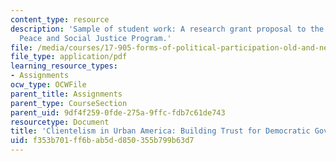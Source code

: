 ```yaml
---
content_type: resource
description: 'Sample of student work: A research grant proposal to the Ford Foundation
  Peace and Social Justice Program.'
file: /media/courses/17-905-forms-of-political-participation-old-and-new-spring-2005/f353b701ff6bab5dd850355b799b63d7_paper3.pdf
file_type: application/pdf
learning_resource_types:
- Assignments
ocw_type: OCWFile
parent_title: Assignments
parent_type: CourseSection
parent_uid: 9df4f259-0fde-275a-9ffc-fdb7c61de743
resourcetype: Document
title: 'Clientelism in Urban America: Building Trust for Democratic Governance'
uid: f353b701-ff6b-ab5d-d850-355b799b63d7
---
```

